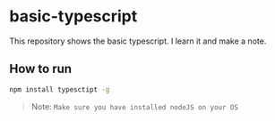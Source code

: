 # basic-typescript
This repository shows the basic typescript. I learn it and make a note. 

## How to run


```sh
npm install typesctipt -g
```
> Note: `Make sure you have installed nodeJS on your OS`
